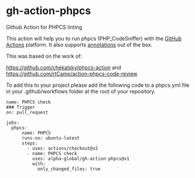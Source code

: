 # gh-action-phpcs
Github Action for PHPCS linting

This action will help you to run phpcs (PHP_CodeSniffer) with the [GitHub Actions](https://github.com/features/actions) platform. It also supports [annotations](https://help.github.com/en/github/collaborating-with-issues-and-pull-requests/about-status-checks#checks) out of the box.

This was based on the work of:

<https://github.com/chekalsky/phpcs-action> and <https://github.com/rtCamp/action-phpcs-code-review>

To add this to your project please add the following code to a phpcs.yml file in your .github/workflows folder at the root of your repository.

```
name: PHPCS check
### Trigger
on: pull_request

jobs:
  phpcs:
      name: PHPCS
      runs-on: ubuntu-latest
      steps:
        - uses: actions/checkout@v2
        - name: PHPCS check
          uses: alpha-global/gh-action-phpcs@v1
          with:
            only_changed_files: true
```
